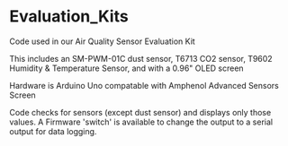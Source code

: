 # Evaluation_Kits
Code used in our Air Quality Sensor Evaluation Kit

This includes an SM-PWM-01C dust sensor, T6713 CO2 sensor, T9602 Humidity & Temperature Sensor, and with a 0.96" OLED screen

Hardware is Arduino Uno compatable with Amphenol Advanced Sensors Screen

Code checks for sensors (except dust sensor) and displays only those values. A Firmware 'switch' is available to change the output to a serial output for data logging.
